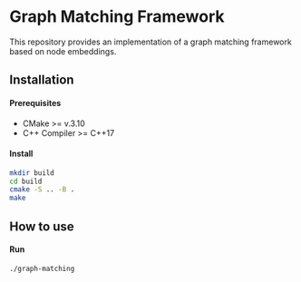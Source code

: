 #  Graph Matching Framework

This repository provides an implementation of a graph matching framework based on node embeddings.

## Installation

#### Prerequisites
- CMake >= v.3.10
- C++ Compiler >= C++17

#### Install
```bash
mkdir build
cd build
cmake -S .. -B .
make
```

## How to use

#### Run
```bash
./graph-matching
```